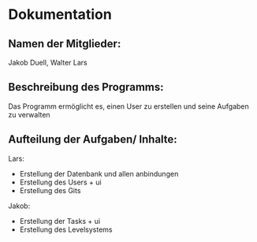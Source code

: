 <h1>Dokumentation</h1>

<h2>Namen der Mitglieder:</h2> Jakob Duell, Walter Lars

<h2>Beschreibung des Programms:</h2>
Das Programm ermöglicht es, einen User zu erstellen und seine Aufgaben zu verwalten

<h2>Aufteilung der Aufgaben/ Inhalte:</h2>

Lars:
- Erstellung der Datenbank und allen anbindungen
- Erstellung des Users + ui
- Erstellung des Gits 

Jakob:
- Erstellung der Tasks + ui
- Erstellung des Levelsystems
